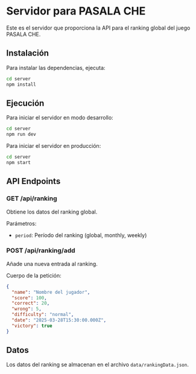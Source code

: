 # Servidor para PASALA CHE

Este es el servidor que proporciona la API para el ranking global del juego PASALA CHE.

## Instalación

Para instalar las dependencias, ejecuta:

```bash
cd server
npm install
```

## Ejecución

Para iniciar el servidor en modo desarrollo:

```bash
cd server
npm run dev
```

Para iniciar el servidor en producción:

```bash
cd server
npm start
```

## API Endpoints

### GET /api/ranking

Obtiene los datos del ranking global.

Parámetros:
- `period`: Período del ranking (global, monthly, weekly)

### POST /api/ranking/add

Añade una nueva entrada al ranking.

Cuerpo de la petición:
```json
{
  "name": "Nombre del jugador",
  "score": 100,
  "correct": 20,
  "wrong": 5,
  "difficulty": "normal",
  "date": "2025-03-28T15:30:00.000Z",
  "victory": true
}
```

## Datos

Los datos del ranking se almacenan en el archivo `data/rankingData.json`. 